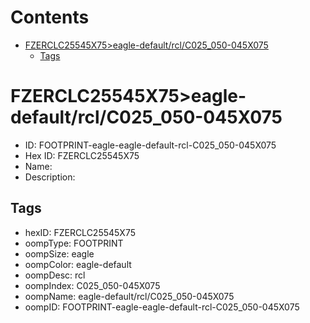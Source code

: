 



Contents
========

* [FZERCLC25545X75>eagle-default/rcl/C025_050-045X075](#fzerclc25545x75eagle-defaultrclc025_050-045x075)
	* [Tags](#tags)

# FZERCLC25545X75>eagle-default/rcl/C025_050-045X075

- ID: FOOTPRINT-eagle-eagle-default-rcl-C025_050-045X075
- Hex ID: FZERCLC25545X75
- Name: 
- Description: 

## Tags

- hexID: FZERCLC25545X75
- oompType: FOOTPRINT
- oompSize: eagle
- oompColor: eagle-default
- oompDesc: rcl
- oompIndex: C025_050-045X075
- oompName: eagle-default/rcl/C025_050-045X075
- oompID: FOOTPRINT-eagle-eagle-default-rcl-C025_050-045X075
